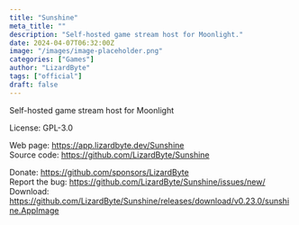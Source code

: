 ```yaml
---
title: "Sunshine"
meta_title: ""
description: "Self-hosted game stream host for Moonlight."
date: 2024-04-07T06:32:00Z
image: "/images/image-placeholder.png"
categories: ["Games"]
author: "LizardByte"
tags: ["official"]
draft: false
---
```


Self-hosted game stream host for Moonlight

License: GPL-3.0

Web page: https://app.lizardbyte.dev/Sunshine  
Source code: https://github.com/LizardByte/Sunshine

Donate: https://github.com/sponsors/LizardByte  
Report the bug: https://github.com/LizardByte/Sunshine/issues/new/  
Download: https://github.com/LizardByte/Sunshine/releases/download/v0.23.0/sunshine.AppImage
